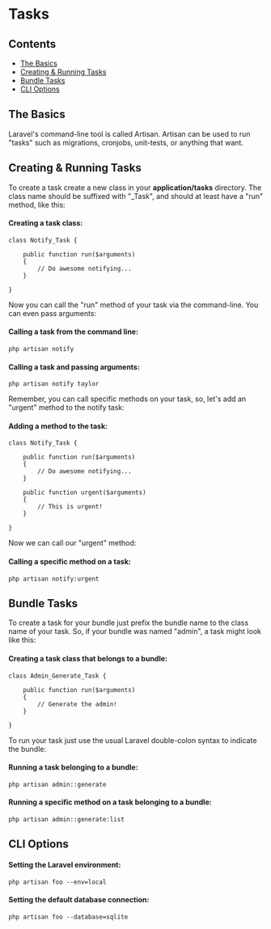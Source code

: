 # Tasks

## Contents

- [The Basics](#the-basics)
- [Creating & Running Tasks](#creating-tasks)
- [Bundle Tasks](#bundle-tasks)
- [CLI Options](#cli-options)

<a name="the-basics"></a>
## The Basics

Laravel's command-line tool is called Artisan. Artisan can be used to run "tasks" such as migrations, cronjobs, unit-tests, or anything that want. 

<a name="creating-tasks"></a>
## Creating & Running Tasks

To create a task create a new class in your **application/tasks** directory. The class name should be suffixed with "_Task", and should at least have a "run" method, like this:

#### Creating a task class:

	class Notify_Task {

		public function run($arguments)
		{
			// Do awesome notifying...
		}

	}

Now you can call the "run" method of your task via the command-line. You can even pass arguments:

#### Calling a task from the command line:

	php artisan notify

#### Calling a task and passing arguments:

	php artisan notify taylor

Remember, you can call specific methods on your task, so, let's add an "urgent" method to the notify task:

#### Adding a method to the task:

	class Notify_Task {

		public function run($arguments)
		{
			// Do awesome notifying...
		}

		public function urgent($arguments)
		{
			// This is urgent!
		}

	}

Now we can call our "urgent" method:

#### Calling a specific method on a task:

	php artisan notify:urgent

<a name="bundle-tasks"></a>
## Bundle Tasks

To create a task for your bundle just prefix the bundle name to the class name of your task. So, if your bundle was named "admin", a task might look like this:

#### Creating a task class that belongs to a bundle:

	class Admin_Generate_Task {

		public function run($arguments)
		{
			// Generate the admin!
		}

	}

To run your task just use the usual Laravel double-colon syntax to indicate the bundle:

#### Running a task belonging to a bundle:

	php artisan admin::generate

#### Running a specific method on a task belonging to a bundle:

	php artisan admin::generate:list

<a name="cli-options"></a>
## CLI Options

#### Setting the Laravel environment:

	php artisan foo --env=local

#### Setting the default database connection:

	php artisan foo --database=sqlite